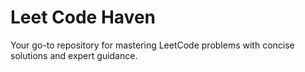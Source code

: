 # Leet Code Haven
Your go-to repository for mastering LeetCode problems with concise solutions and expert guidance.
